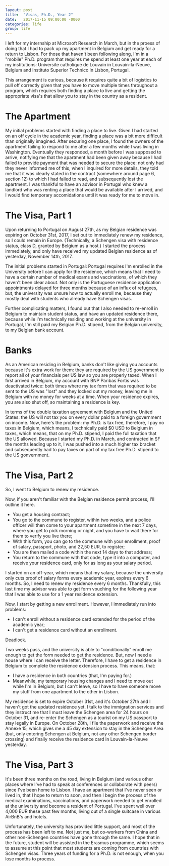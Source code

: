 ```yaml
---
layout: post
title:  "Visas, Ph.D., Year 2"
date:   2017-11-15 09:00:00 -0000
categories: life
group: life
---
```


I left for my internship at Microsoft Research in March, but in the proess of doing that I had to pack up my apartment in Belgium and get ready for a return to Lisbon.  For those that haven't been following along, I'm in a "mobile" Ph.D. program that requires me spend at least one year at each of my institutions: Universite catholique de Louvain in Louvain-la-Neuve, Belgium and Instituto Superior Technico in Lisbon, Portugal.

This arrangement is curious, because it requires quite a bit of logistics to pull off correctly given that you have to move multiple times throughout a program, which requires both finding a place to live and getting the appropriate visa's that allow you to stay in the country as a resident.

# The Apartment

My initial problems started with finding a place to live.  Given I had started on an off cycle in the academic year, finding a place was a bit more difficult than originally imagined.  After securing one place, I found the owners of the apartment failing to respond to me after a few months while I was living in Washington.  Eventually they responded, a month before I was supposed to arrive, notifying me that the apartment had been given away because I had failed to provide payment that was needed to secure the place: not only had they never informed me of this, when I inquired for more details, they told me that it was clearly stated in the contract (somewhere around page 6, section 12) to which I had failed to read, and subsequently lost the apartment.  I was thankful to have an advisor in Portugal who knew a landlord who was renting a place that would be available after I arrived, and I would find temporary accomidations until it was ready for me to move in.

# The Visa, Part 1

Upon returning to Portugal on August 27th, as my Belgian residence was expiring on October 31st, 2017, I set out to immediately renew my residence, so I could remain in Europe.  (Technically, a Schengen visa with residence status, class D, granted by Belgium as a host.)  I started the process immediately, and only have received my updated Belgian residence as of yesterday, November 14th, 2017.

The initial problems started in Portugal: Portugal requires I'm enrolled in the University before I can apply for the residence, which means that I need to have a certain number of medical exams and vaccinations, of which they haven't been clear about.  Not only is the Portuguese residence application appointments delayed for three months because of an influx of refugees, but, the university was unsure how to actually enroll me, because they mostly deal with students who already have Schengen visas.  

Further complicating matters, I found out that I also needed to re-enroll in Belgium to maintain student status, and have an updated residence there, because while I'm technically residing and working at the university in Portugal, I'm still paid my Belgian Ph.D. stipend, from the Belgian university, to my Belgian bank account. 

# Banks

As an American residing in Belgium, banks don't like giving you accounts because it's extra work for them: they are required by the US government to report all of your financials per US law so you are properly taxed.  When I first arrived in Belgium, my account with BNP Paribas Fortis was deactivated twice: both times where my tax form that was required to be sent to the US was "lost" and they locked out my money, leaving me in Belgium with no money for weeks at a time.  When your residence expires, you are also shut off, so maintaining a residence is key.  

In terms of the double taxation agreement with Belgium and the United States: the US will not tax you on every dollar paid to a foreign government on income.  Now, here's the problem: my Ph.D. is tax free, therefore, I pay no taxes in Belgium, which means, I technically paid $0 USD to Belgium in taxes, which means, that on my Ph.D. stipend, I paid the full taxation that the US allowed.  Because I started my Ph.D. in March, and contracted in SF the months leading up to it, I was pushed into a much higher tax bracket and subsequently had to pay taxes on part of my tax free Ph.D. stipend to the US gonvernment.

# The Visa, Part 2

So, I went to Belgium to renew my residence.  

Now, if you aren't familiar with the Belgian residence permit process, I'll outline it here.

* You get a housing contract;
* You go to the commune to register, within two weeks, and a police officer will then come to your apartment sometime in the next 7 days, where you get to pick morning or night, and you have to wait there for them to verify you live there;
* With this form, you can go to the commune with your enrollment, proof of salary, passport, photo, and 22,50 EUR, to register;
* You are then mailed a code within the next 14 days to that address;
* You return to the commune with that code, type it into a computer, and receive your residence card, only for as long as your salary period.

I started on an off-year, which means that my salary, because the university only cuts proof of salary forms every academic year, expires every 6 months.  So, I need to renew my residence every 6 months.  Thankfully, this last time my advisor was able to get form vouching for the following year that I was able to use for a 1 year residence extension.

Now, I start by getting a new enrollment.  However, I immediately run into problems:

* I can't enroll without a residence card extended for the period of the academic year;
* I can't get a residence card without an enrollment.

Deadlock.

Two weeks pass, and the university is able to "conditionally" enroll me enough to get the form needed to get the residence.  But, now I need a house where I can receive the letter.  Therefore, I have to get a residence in Belgium to complete the residence extension process.  This means, that:

* I have a residence in both countries (that, I'm paying for.)
* Meanwhile, my temporary housing changes and I need to move out while I'm in Belgium, but I can't leave, so I have to have someone move my stuff from one apartment to the other in Lisbon.

My residence is set to expire October 31st, and it's October 27th and I haven't got the updated residence yet.  I talk to the immigration services and they instruct me that I must leave the Schengen area for 24 hours on October 31, and re-enter the Schengen as a tourist on my US passport to stay legally in Europe.  On October 28th, I file the paperwork and receive the Annexe 15, which gives me a 45 day extension to stay in the Schengen Area (but, only entering Schengen at Belgium, not any other Schengen border crossing) and finally receive the residence card in Louvain-la-Neuve yesterday.

# The Visa, Part 3

It's been three months on the road, living in Belgium (and various other places where I've had to speak at conferences or collaborate with peers) since I've been home to Lisbon.  I have an apartment that I've never seen or lived in, that I hope to return to soon, and then I begin the process of the medical examinations, vaccinations, and paperwork needed to get enrolled at the university and become a resident of Portugal.  I've spent well over 4,000 EUR these past few months, living out of a single suitcase in various AirBnB's and hotels.  

Unfortunately, the university has provided little support, and most of the process has been left to me.  Not just me, but co-workers from China and other non-Schengen countries have gone through the same.  I hope that in the future, student will be assisted in the Erasmus programme, which seems to assume at this point that most students are coming from countries with Schengen visas.  Three years of funding for a Ph.D. is not enough, when you lose months to process.

